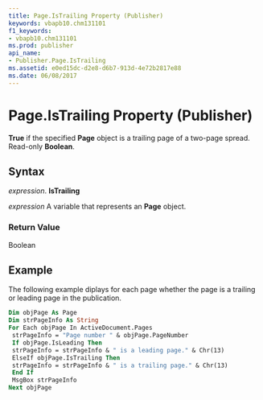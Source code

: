 ```yaml
---
title: Page.IsTrailing Property (Publisher)
keywords: vbapb10.chm131101
f1_keywords:
- vbapb10.chm131101
ms.prod: publisher
api_name:
- Publisher.Page.IsTrailing
ms.assetid: e0ed15dc-d2e8-d6b7-913d-4e72b2817e88
ms.date: 06/08/2017
---
```



# Page.IsTrailing Property (Publisher)

 **True** if the specified **Page** object is a trailing page of a two-page spread. Read-only **Boolean**.


## Syntax

 _expression_. **IsTrailing**

 _expression_ A variable that represents an  **Page** object.


### Return Value

Boolean


## Example

The following example diplays for each page whether the page is a trailing or leading page in the publication.


```vb
Dim objPage As Page 
Dim strPageInfo As String 
For Each objPage In ActiveDocument.Pages 
 strPageInfo = "Page number " & objPage.PageNumber 
 If objPage.IsLeading Then 
 strPageInfo = strPageInfo & " is a leading page." & Chr(13) 
 ElseIf objPage.IsTrailing Then 
 strPageInfo = strPageInfo & " is a trailing page." & Chr(13) 
 End If 
 MsgBox strPageInfo 
Next objPage
```


